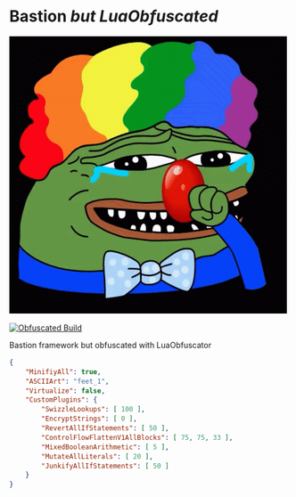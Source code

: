 # Bastion _but LuaObfuscated_

![pepe honk](./img/pepe-anon.gif)

[![Obfuscated Build](https://github.com/ferib/bastion/actions/workflows/master.yml/badge.svg?branch=master)](https://github.com/ferib/bastion/actions/workflows/master.yml)

Bastion framework but obfuscated with LuaObfuscator

```json
{
    "MinifiyAll": true,
    "ASCIIArt": "feet_1",
    "Virtualize": false,
    "CustomPlugins": {
        "SwizzleLookups": [ 100 ],
        "EncryptStrings": [ 0 ],
        "RevertAllIfStatements": [ 50 ],
        "ControlFlowFlattenV1AllBlocks": [ 75, 75, 33 ],
        "MixedBooleanArithmetic": [ 5 ],
        "MutateAllLiterals": [ 20 ],
        "JunkifyAllIfStatements": [ 50 ]
    }
}
```